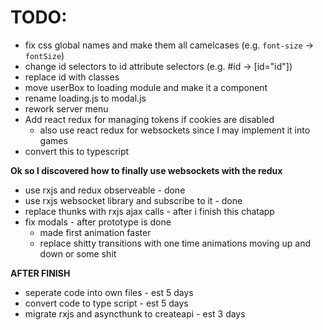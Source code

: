 # TODO:
- fix css global names and make them all camelcases (e.g. `font-size` -> `fontSize`)
- change id selectors to id attribute selectors (e.g. #id -> [id="id"])
- replace id with classes
- move userBox to loading module and make it a component
- rename loading.js to modal.js
- rework server menu 
- Add react redux for managing tokens if cookies are disabled
    - also use react redux for websockets since I may implement it into games
- convert this to typescript

**Ok so I discovered how to finally use websockets with the redux**
- use rxjs and redux observeable - done
- use rxjs websocket library and subscribe to it - done
- replace thunks with rxjs ajax calls - after i finish this chatapp
- fix modals - after prototype is done
    - made first animation faster
    - replace shitty transitions with one time animations moving up and down or some shit

**AFTER FINISH**
- seperate code into own files - est 5 days
- convert code to type script - est 5 days
- migrate rxjs and asyncthunk to createapi - est 3 days